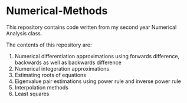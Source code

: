 # Numerical-Methods

This repository contains code written from my second year Numerical Analysis class.

The contents of this repository are:
1. Numerical differentiation approximations using forwards difference, backwards as well as backwards difference
2. Numerical integeration approximations
3. Estimating roots of equations 
4. Eigenvalue pair estimations using power rule and inverse power rule
5. Interpolation methods
6. Least squares
